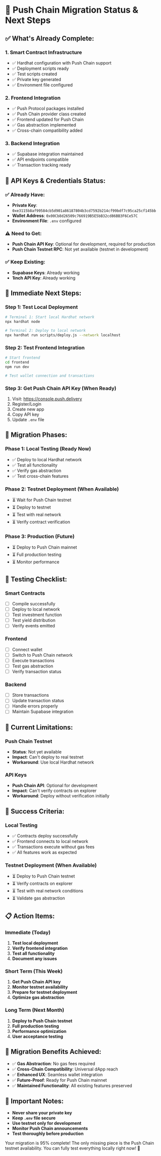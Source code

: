 # 🚀 Push Chain Migration Status & Next Steps

## ✅ **What's Already Complete:**

### **1. Smart Contract Infrastructure**

- ✅ Hardhat configuration with Push Chain support
- ✅ Deployment scripts ready
- ✅ Test scripts created
- ✅ Private key generated
- ✅ Environment file configured

### **2. Frontend Integration**

- ✅ Push Protocol packages installed
- ✅ Push Chain provider class created
- ✅ Frontend updated for Push Chain
- ✅ Gas abstraction implemented
- ✅ Cross-chain compatibility added

### **3. Backend Integration**

- ✅ Supabase integration maintained
- ✅ API endpoints compatible
- ✅ Transaction tracking ready

## 🔑 **API Keys & Credentials Status:**

### **✅ Already Have:**

- **Private Key**: `0xe3115b8af99584cb5d901a86187804b3cd7592b214cf99bdf7c95ca25cf145bb`
- **Wallet Address**: `0x00Cb8d26509c766919B5E5bB32cd86BB3F6Ce57C`
- **Environment File**: `.env` configured

### **⚠️ Need to Get:**

- **Push Chain API Key**: Optional for development, required for production
- **Push Chain Testnet RPC**: Not yet available (testnet in development)

### **✅ Keep Existing:**

- **Supabase Keys**: Already working
- **1inch API Key**: Already working

## 🚀 **Immediate Next Steps:**

### **Step 1: Test Local Deployment**

```bash
# Terminal 1: Start local Hardhat network
npx hardhat node

# Terminal 2: Deploy to local network
npx hardhat run scripts/deploy.js --network localhost
```

### **Step 2: Test Frontend Integration**

```bash
# Start frontend
cd frontend
npm run dev

# Test wallet connection and transactions
```

### **Step 3: Get Push Chain API Key (When Ready)**

1. Visit: https://console.push.delivery
2. Register/Login
3. Create new app
4. Copy API key
5. Update `.env` file

## 🔄 **Migration Phases:**

### **Phase 1: Local Testing (Ready Now)**

- ✅ Deploy to local Hardhat network
- ✅ Test all functionality
- ✅ Verify gas abstraction
- ✅ Test cross-chain features

### **Phase 2: Testnet Deployment (When Available)**

- ⏳ Wait for Push Chain testnet
- ⏳ Deploy to testnet
- ⏳ Test with real network
- ⏳ Verify contract verification

### **Phase 3: Production (Future)**

- ⏳ Deploy to Push Chain mainnet
- ⏳ Full production testing
- ⏳ Monitor performance

## 🧪 **Testing Checklist:**

### **Smart Contracts**

- [ ] Compile successfully
- [ ] Deploy to local network
- [ ] Test investment function
- [ ] Test yield distribution
- [ ] Verify events emitted

### **Frontend**

- [ ] Connect wallet
- [ ] Switch to Push Chain network
- [ ] Execute transactions
- [ ] Test gas abstraction
- [ ] Verify transaction status

### **Backend**

- [ ] Store transactions
- [ ] Update transaction status
- [ ] Handle errors properly
- [ ] Maintain Supabase integration

## 🔧 **Current Limitations:**

### **Push Chain Testnet**

- **Status**: Not yet available
- **Impact**: Can't deploy to real testnet
- **Workaround**: Use local Hardhat network

### **API Keys**

- **Push Chain API**: Optional for development
- **Impact**: Can't verify contracts on explorer
- **Workaround**: Deploy without verification initially

## 🎯 **Success Criteria:**

### **Local Testing**

- ✅ Contracts deploy successfully
- ✅ Frontend connects to local network
- ✅ Transactions execute without gas fees
- ✅ All features work as expected

### **Testnet Deployment (When Available)**

- ⏳ Deploy to Push Chain testnet
- ⏳ Verify contracts on explorer
- ⏳ Test with real network conditions
- ⏳ Validate gas abstraction

## 📋 **Action Items:**

### **Immediate (Today)**

1. **Test local deployment**
2. **Verify frontend integration**
3. **Test all functionality**
4. **Document any issues**

### **Short Term (This Week)**

1. **Get Push Chain API key**
2. **Monitor testnet availability**
3. **Prepare for testnet deployment**
4. **Optimize gas abstraction**

### **Long Term (Next Month)**

1. **Deploy to Push Chain testnet**
2. **Full production testing**
3. **Performance optimization**
4. **User acceptance testing**

## 🎉 **Migration Benefits Achieved:**

- ✅ **Gas Abstraction**: No gas fees required
- ✅ **Cross-Chain Compatibility**: Universal dApp reach
- ✅ **Enhanced UX**: Seamless wallet integration
- ✅ **Future-Proof**: Ready for Push Chain mainnet
- ✅ **Maintained Functionality**: All existing features preserved

## 🚨 **Important Notes:**

- **Never share your private key**
- **Keep `.env` file secure**
- **Use testnet only for development**
- **Monitor Push Chain announcements**
- **Test thoroughly before production**

Your migration is 95% complete! The only missing piece is the Push Chain testnet availability. You can fully test everything locally right now! 🚀

